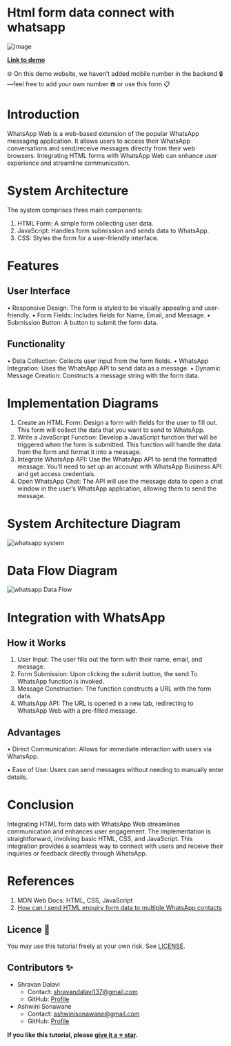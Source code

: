 # Html form data connect with whatsapp
![image](https://github.com/ShravanDalavi/html-form-data-connect-with-whatsapp/assets/172488772/3dddd286-ad12-43b0-ad00-28c2c717767e)

**[Link to demo](https://z7rhpg.csb.app/)**

🌐 On this demo website, we haven’t added  mobile number in the backend 🔒—feel free to add your own number ☎️ or use this form 📋

# Introduction
WhatsApp Web is a web-based extension of the popular WhatsApp messaging application. It allows users to access their WhatsApp conversations and send/receive messages directly from their web browsers. Integrating HTML forms with WhatsApp Web can enhance user experience and streamline communication.

# System Architecture
The system comprises three main components:
1.	HTML Form: A simple form collecting user data.
2.	JavaScript: Handles form submission and sends data to WhatsApp.
3.	CSS: Styles the form for a user-friendly interface.
   
# Features
## User Interface ##
•	Responsive Design: The form is styled to be visually appealing and user-friendly.
•	Form Fields: Includes fields for Name, Email, and Message.
•	Submission Button: A button to submit the form data.

## Functionality ##
•	Data Collection: Collects user input from the form fields.
•	WhatsApp Integration: Uses the WhatsApp API to send data as a message.
•	Dynamic Message Creation: Constructs a message string with the form data.

# Implementation Diagrams
1.	Create an HTML Form: Design a form with fields for the user to fill out. This form will collect the data that you want to send to WhatsApp.
2.	Write a JavaScript Function: Develop a JavaScript function that will be triggered when the form is submitted. This function will handle the data from the form and format it into a message.
3.	Integrate WhatsApp API: Use the WhatsApp API to send the formatted message. You’ll need to set up an account with WhatsApp Business API and get access credentials.
4.	Open WhatsApp Chat: The API will use the message data to open a chat window in the user’s WhatsApp application, allowing them to send the message.
   
# System Architecture Diagram
![whatsapp system](https://github.com/ShravanDalavi/html-form-data-connect-with-whatsapp/assets/172488772/a07b3df9-dd32-49e5-96cd-57bd33151809)
# Data Flow Diagram
![whatsapp Data Flow](https://github.com/ShravanDalavi/html-form-data-connect-with-whatsapp/assets/172488772/82076f33-f42f-45b3-bb59-b839dd54333a)

# Integration with WhatsApp
## How it Works ##
1.	User Input: The user fills out the form with their name, email, and message.
2.	Form Submission: Upon clicking the submit button, the send To WhatsApp function is invoked.
3.	Message Construction: The function constructs a URL with the form data.
4.	WhatsApp API: The URL is opened in a new tab, redirecting to WhatsApp Web with a pre-filled message.
## Advantages ##
•	Direct Communication: Allows for immediate interaction with users via WhatsApp.

•	Ease of Use: Users can send messages without needing to manually enter details.
# Conclusion
Integrating HTML form data with WhatsApp Web streamlines communication and enhances user engagement. The implementation is straightforward, involving basic HTML, CSS, and JavaScript. This integration provides a seamless way to connect with users and receive their inquiries or feedback directly through WhatsApp.
# References
1.	MDN Web Docs: HTML, CSS, JavaScript
2.	[How can I send HTML enquiry form data to multiple WhatsApp contacts](https://stackoverflow.com/questions/76647007/how-can-i-send-html-enquiry-form-data-to-multiple-whatsapp-contact)
   
## Licence 📜
You may use this tutorial freely at your own risk. See [LICENSE](./LICENSE).


## Contributors ✨
- Shravan Dalavi
  - Contact: shravandalavi137@gmail.com
  - GitHub: [Profile](https://github.com/ShravanDalavi)
- Ashwini Sonawane
  - Contact: ashwinisonawane@gmail.com
  - GitHub:  [Profile](https://github.com/SonawaneAshwini)


**If you like this tutorial, please [give it a ⭐ star](https://github.com/ShravanDalavi/html-form-data-connect-with-whatsapp).**
